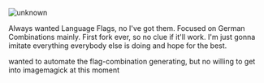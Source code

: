 ![unknown](https://user-images.githubusercontent.com/69302307/185675737-3ad6f146-c457-4aa1-9790-ee4cfd95c870.png)

Always wanted Language Flags, no I've got them. Focused on German Combinations mainly. 
First fork ever, so no clue if it'll work. I'm just gonna imitate everything everybody else is doing and hope for the best.

wanted to automate the flag-combination generating, but no willing to get into imagemagick at this moment
